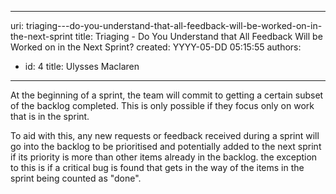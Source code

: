 

---
uri: triaging---do-you-understand-that-all-feedback-will-be-worked-on-in-the-next-sprint
title: Triaging - Do You Understand that All Feedback Will be Worked on in the Next Sprint?
created: YYYY-05-DD 05:15:55
authors:
  - id: 4
    title: Ulysses Maclaren
---




<span class='intro'> At the beginning of a sprint, the team will commit to getting a certain subset of the backlog completed. This is only possible if they focus only on work that is in the sprint. </span>

​To aid with this, any new requests or feedback received during a sprint will go into the backlog to be prioritised and potentially added to the next sprint if its priority is more than other items already in the backlog. the exception to this is if a critical bug is found that gets in the way of the items in the sprint being counted as &quot;done&quot;.


